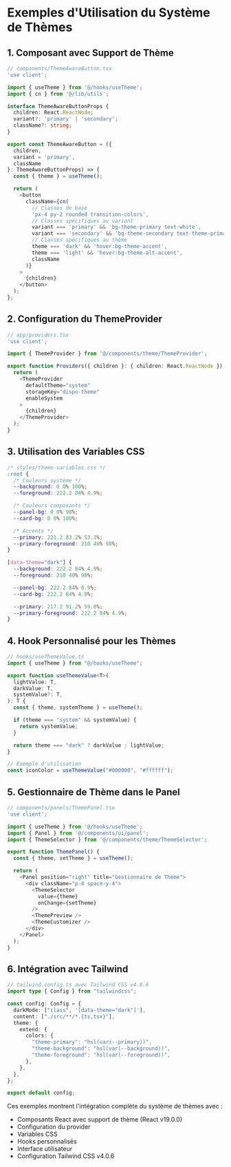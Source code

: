 # Exemples d'Utilisation du Système de Thèmes

## 1. Composant avec Support de Thème

```typescript
// components/ThemeAwareButton.tsx
'use client';

import { useTheme } from '@/hooks/useTheme';
import { cn } from '@/lib/utils';

interface ThemeAwareButtonProps {
  children: React.ReactNode;
  variant?: 'primary' | 'secondary';
  className?: string;
}

export const ThemeAwareButton = ({
  children,
  variant = 'primary',
  className
}: ThemeAwareButtonProps) => {
  const { theme } = useTheme();

  return (
    <button
      className={cn(
        // Classes de base
        'px-4 py-2 rounded transition-colors',
        // Classes spécifiques au variant
        variant === 'primary' && 'bg-theme-primary text-white',
        variant === 'secondary' && 'bg-theme-secondary text-theme-primary',
        // Classes spécifiques au thème
        theme === 'dark' && 'hover:bg-theme-accent',
        theme === 'light' && 'hover:bg-theme-alt-accent',
        className
      )}
    >
      {children}
    </button>
  );
};
```

## 2. Configuration du ThemeProvider

```typescript
// app/providers.tsx
'use client';

import { ThemeProvider } from '@/components/theme/ThemeProvider';

export function Providers({ children }: { children: React.ReactNode }) {
  return (
    <ThemeProvider
      defaultTheme="system"
      storageKey="dispo-theme"
      enableSystem
    >
      {children}
    </ThemeProvider>
  );
}
```

## 3. Utilisation des Variables CSS

```css
/* styles/theme-variables.css */
:root {
  /* Couleurs système */
  --background: 0 0% 100%;
  --foreground: 222.2 84% 4.9%;

  /* Couleurs composants */
  --panel-bg: 0 0% 98%;
  --card-bg: 0 0% 100%;

  /* Accents */
  --primary: 221.2 83.2% 53.3%;
  --primary-foreground: 210 40% 98%;
}

[data-theme="dark"] {
  --background: 222.2 84% 4.9%;
  --foreground: 210 40% 98%;

  --panel-bg: 222.2 84% 6.9%;
  --card-bg: 222.2 84% 4.9%;

  --primary: 217.2 91.2% 59.8%;
  --primary-foreground: 222.2 84% 4.9%;
}
```

## 4. Hook Personnalisé pour les Thèmes

```typescript
// hooks/useThemeValue.ts
import { useTheme } from "@/hooks/useTheme";

export function useThemeValue<T>(
  lightValue: T,
  darkValue: T,
  systemValue?: T,
): T {
  const { theme, systemTheme } = useTheme();

  if (theme === "system" && systemValue) {
    return systemValue;
  }

  return theme === "dark" ? darkValue : lightValue;
}

// Exemple d'utilisation
const iconColor = useThemeValue("#000000", "#ffffff");
```

## 5. Gestionnaire de Thème dans le Panel

```typescript
// components/panels/ThemePanel.tsx
'use client';

import { useTheme } from '@/hooks/useTheme';
import { Panel } from '@/components/ui/panel';
import { ThemeSelector } from '@/components/theme/ThemeSelector';

export function ThemePanel() {
  const { theme, setTheme } = useTheme();

  return (
    <Panel position="right" title="Gestionnaire de Thème">
      <div className="p-4 space-y-4">
        <ThemeSelector
          value={theme}
          onChange={setTheme}
        />
        <ThemePreview />
        <ThemeCustomizer />
      </div>
    </Panel>
  );
}
```

## 6. Intégration avec Tailwind

```typescript
// tailwind.config.ts avec Tailwind CSS v4.0.6
import type { Config } from "tailwindcss";

const config: Config = {
  darkMode: ["class", '[data-theme="dark"]'],
  content: ["./src/**/*.{ts,tsx}"],
  theme: {
    extend: {
      colors: {
        "theme-primary": "hsl(var(--primary))",
        "theme-background": "hsl(var(--background))",
        "theme-foreground": "hsl(var(--foreground))",
      },
    },
  },
};

export default config;
```

Ces exemples montrent l'intégration complète du système de thèmes avec :

- Composants React avec support de thème (React v19.0.0)
- Configuration du provider
- Variables CSS
- Hooks personnalisés
- Interface utilisateur
- Configuration Tailwind CSS v4.0.6

```

```

